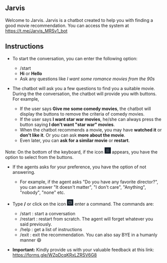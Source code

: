 ## Jarvis
Welcome to Jarvis. Jarvis is a chatbot created to help you with finding a good movie recommendation. You can access the system at https://t.me/Jarvis_MRSv1_bot

## Instructions

* To start the conversation, you can enter the following option:
  - /start
  - **Hi** or **Hello**
  - Ask any questions like *I want some romance movies from the 90s*

* The chatbot will ask you a few questions to find you a suitable movie. During the the conversation, the chatbot will provide you with buttons. For example,
  - If the user says **Give me some comedy movies**, the chatbot will display the buttons to remove the criteria of comedy movies.
  - If the user says **I want star war movies**, he/she can always press the button saying **I don't want "star war" movies**.
  - When the chatbot recommends a movie, you may have **watched it** or **don't like it**. Or you can ask **more about the movie**.
  - Even later, you can **ask for a similar movie** or **restart**.

Note: On the bottom of the keyboard, if the icon <img src="telegram-icons/keyboard.PNG" width="20" height="20"/> appears, you have the option to select from the buttons.


* If the agents asks for your preference, you have the option of not answering.
  - For example, if the agent asks "Do you have any favorite director?", you can answer "It doesn't matter", "I don't care", "Anything", "nobody", "none" etc.

* Type **/** or click on the icon <img src="telegram-icons/command.PNG" width="20" height="20"/> enter a command. The commands are:
  - /start : start a conversation
  - /restart : restart from scratch. The agent will forget whatever you said previously.
  - /help : get a list of instructions 
  - /exit : exit the recommendation. You can also say BYE in a humanly manner :smile:

* **Important:** Kindly provide us with your valuable feedback at this link: https://forms.gle/WZpDcqKRxLZRSV6G8
